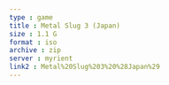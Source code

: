 ```yaml
---
type : game
title : Metal Slug 3 (Japan)
size : 1.1 G
format : iso
archive : zip
server : myrient
link2 : Metal%20Slug%203%20%28Japan%29
---
```

